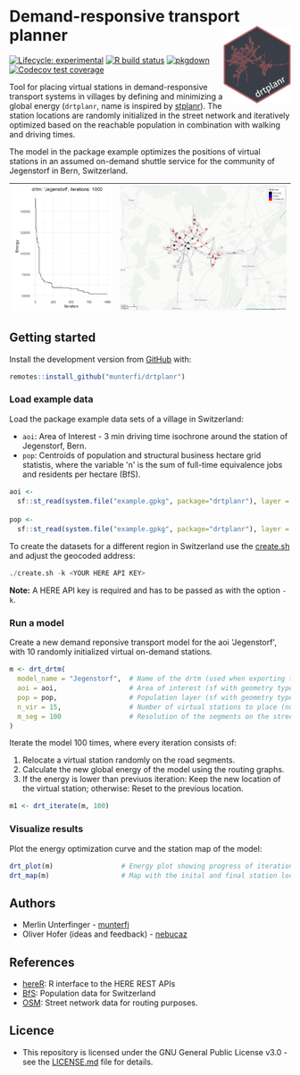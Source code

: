 # Demand-responsive transport planner <img src="man/figures/logo.svg" align="right" alt="" width="120" />
<!-- badges: start -->
[![Lifecycle: experimental](https://img.shields.io/badge/lifecycle-experimental-orange.svg)](https://www.tidyverse.org/lifecycle/#experimental)
[![R build status](https://github.com/munterfi/drtplanr/workflows/R-CMD-check/badge.svg)](https://github.com/munterfi/drtplanr/actions)
[![pkgdown](https://github.com/munterfi/drtplanr/workflows/pkgdown/badge.svg)](https://github.com/munterfi/drtplanr/actions)
[![Codecov test coverage](https://codecov.io/gh/munterfi/drtplanr/branch/master/graph/badge.svg)](https://codecov.io/gh/munterfi/drtplanr?branch=master)
<!-- badges: end -->

Tool for placing virtual stations in demand-responsive transport systems in villages by defining and minimizing a global energy (`drtplanr`, name is inspired by [stplanr](https://github.com/ropensci/stplanr)). The station locations are randomly initialized in the street network and iteratively optimized based on the reachable population in combination with walking and driving times.

The model in the package example optimizes the positions of virtual stations in an assumed on-demand shuttle service for the community of Jegenstorf in Bern, Switzerland.

|![](https://raw.githubusercontent.com/munterfi/drtplanr/master/docs/Jegenstorf_i1000_energy_plot.png)|![](https://raw.githubusercontent.com/munterfi/drtplanr/master/docs/Jegenstorf_i1000_station_map.png)|
|---|---|

## Getting started

Install the development version from [GitHub](https://github.com/munterfi/drtplanr/) with:

``` r
remotes::install_github("munterfi/drtplanr")
```

### Load example data

Load the package example data sets of a village in Switzerland:

* `aoi`: Area of Interest - 3 min driving time isochrone around the station of Jegenstorf, Bern.
* `pop`: Centroids of population and structural business hectare grid statistis, where the variable 'n' is the sum of full-time equivalence jobs and residents per hectare (BfS).

``` r
aoi <-
  sf::st_read(system.file("example.gpkg", package="drtplanr"), layer = "aoi")

pop <-
  sf::st_read(system.file("example.gpkg", package="drtplanr"), layer = "pop")
```

To create the datasets for a different region in Switzerland use the
[create.sh](https://github.com/munterfi/drtplanr/blob/master/data-raw/create.sh)
and adjust the geocoded address:
``` r
./create.sh -k <YOUR HERE API KEY>
```
**Note:** A HERE API key is required and has to be passed as with the option `-k`.

### Run a model

Create a new demand reponsive transport model for the aoi 'Jegenstorf', with 10 randomly initialized virtual on-demand stations.
``` r
m <- drt_drtm(
  model_name = "Jegenstorf",  # Name of the drtm (used when exporting the model)
  aoi = aoi,                  # Area of interest (sf with geometry type POLYGON)
  pop = pop,                  # Population layer (sf with geometry type POINT)
  n_vir = 15,                 # Number of virtual stations to place (numeric)
  m_seg = 100                 # Resolution of the segments on the street network
)
```

Iterate the model 100 times, where every iteration consists of:

1. Relocate a virtual station randomly on the road segments.
2. Calculate the new global energy of the model using the routing graphs.
3. If the energy is lower than previuos iteration: Keep the new location of the virtual station; otherwise: Reset to the previous location.

``` r
m1 <- drt_iterate(m, 100)
```

### Visualize results

Plot the energy optimization curve and the station map of the model: 
``` r
drt_plot(m)                 # Energy plot showing progress of iterations
drt_map(m)                  # Map with the inital and final station locations
```

## Authors

* Merlin Unterfinger - [munterfi](https://github.com/munterfi)
* Oliver Hofer (ideas and feedback) - [nebucaz](https://github.com/nebucaz)

## References

* [hereR](https://github.com/munterfi/hereR): R interface to the HERE REST APIs
* [BfS](https://www.bfs.admin.ch/): Population data for Switzerland
* [OSM](https://www.openstreetmap.org/): Street network data for routing purposes.

## Licence

* This repository is licensed under the GNU General Public License v3.0 - see the [LICENSE.md](LICENSE.md) file for details.
